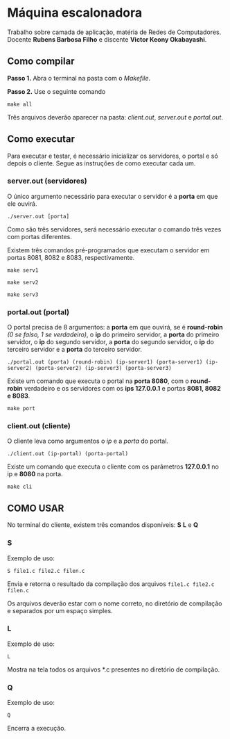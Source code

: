 
# Máquina escalonadora

Trabalho sobre camada de aplicação, matéria de Redes de Computadores. Docente **Rubens Barbosa Filho** e discente **Victor Keony Okabayashi**.

## Como compilar

**Passo 1.** Abra o terminal na pasta com o _Makefile_.

**Passo 2.** Use o seguinte comando

```
make all
```

Três arquivos deverão aparecer na pasta: _client.out_, _server.out_ e _portal.out_.

## Como executar

Para executar e testar, é necessário inicializar os servidores, o portal e só depois o cliente. Segue as instruções de como executar cada um.

### server.out (servidores)

O único argumento necessário para executar o servidor é a **porta** em que ele ouvirá.

```
./server.out [porta]
```

Como são três servidores, será necessário executar o comando três vezes com portas diferentes.

Existem três comandos pré-programados que executam o servidor em portas 8081, 8082 e 8083, respectivamente.

```
make serv1
```
```
make serv2
```
```
make serv3
```

### portal.out (portal)

O portal precisa de 8 argumentos: a **porta** em que ouvirá, se é **round-robin** _(0 se falso, 1 se verdadeiro)_, o **ip** do primeiro servidor, a **porta** do primeiro servidor, o **ip** do segundo servidor, a **porta** do segundo servidor, o **ip** do terceiro servidor e a **porta** do terceiro servidor.

```
./portal.out (porta) (round-robin) (ip-server1) (porta-server1) (ip-server2) (porta-server2) (ip-server3) (porta-server3) 
```

Existe um comando que executa o portal na **porta 8080**, com o **round-robin** verdadeiro e os servidores com os **ips 127.0.0.1** e portas **8081, 8082 e 8083**.

```
make port
```

### client.out (cliente)

O cliente leva como argumentos o *ip* e a *porta* do portal.

```
./client.out (ip-portal) (porta-portal)
```

Existe um comando que executa o cliente com os parâmetros **127.0.0.1** no ip e **8080** na porta.

```
make cli
```

## COMO USAR

No terminal do cliente, existem três comandos disponíveis: **S** **L** e **Q**

### S

Exemplo de uso:

```
S file1.c file2.c filen.c
```

Envia e retorna o resultado da compilação dos arquivos ```file1.c file2.c filen.c```

Os arquivos deverão estar com o nome correto, no diretório de compilação e separados por um espaço simples.

### L

Exemplo de uso:

```
L
```

Mostra na tela todos os arquivos *.c presentes no diretório de compilação.

### Q

Exemplo de uso:

```
Q
```

Encerra a execução.



